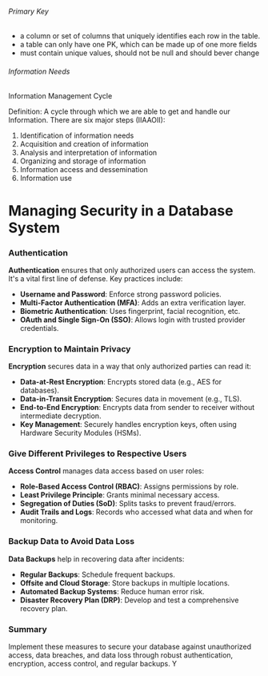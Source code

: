 ###### Primary Key
- a column or set of columns that uniquely identifies each row in the table. 
- a table can only have one PK, which can be made up of one more fields
- must contain unique values, should not be null and should bever change


###### Information Needs
Information Management Cycle

Definition:
A cycle through which we are able to get and handle our Information.
There are six major steps (IIAAOII):
1. Identification of information needs
2. Acquisition and creation of information
3. Analysis and interpretation of information 
4. Organizing and storage of information
5. Information access and dessemination
6. Information use


# Managing Security in a Database System

### Authentication
**Authentication** ensures that only authorized users can access the system. It's a vital first line of defense. Key practices include:
- **Username and Password**: Enforce strong password policies.
- **Multi-Factor Authentication (MFA)**: Adds an extra verification layer.
- **Biometric Authentication**: Uses fingerprint, facial recognition, etc.
- **OAuth and Single Sign-On (SSO)**: Allows login with trusted provider credentials.

### Encryption to Maintain Privacy
**Encryption** secures data in a way that only authorized parties can read it:
- **Data-at-Rest Encryption**: Encrypts stored data (e.g., AES for databases).
- **Data-in-Transit Encryption**: Secures data in movement (e.g., TLS).
- **End-to-End Encryption**: Encrypts data from sender to receiver without intermediate decryption.
- **Key Management**: Securely handles encryption keys, often using Hardware Security Modules (HSMs).

### Give Different Privileges to Respective Users
**Access Control** manages data access based on user roles:
- **Role-Based Access Control (RBAC)**: Assigns permissions by role.
- **Least Privilege Principle**: Grants minimal necessary access.
- **Segregation of Duties (SoD)**: Splits tasks to prevent fraud/errors.
- **Audit Trails and Logs**: Records who accessed what data and when for monitoring.

### Backup Data to Avoid Data Loss
**Data Backups** help in recovering data after incidents:
- **Regular Backups**: Schedule frequent backups.
- **Offsite and Cloud Storage**: Store backups in multiple locations.
- **Automated Backup Systems**: Reduce human error risk.
- **Disaster Recovery Plan (DRP)**: Develop and test a comprehensive recovery plan.

### Summary
Implement these measures to secure your database against unauthorized access, data breaches, and data loss through robust authentication, encryption, access control, and regular backups.
Y